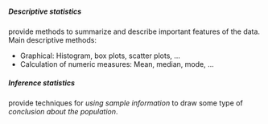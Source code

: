 ##### Descriptive statistics
provide methods to summarize and describe important features of the data. Main descriptive methods: 
- Graphical: Histogram, box plots, scatter plots, ...
- Calculation of numeric measures: Mean, median, mode, ...

##### Inference statistics
provide techniques for *using sample information* to draw some type of *conclusion about the population*.